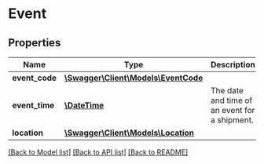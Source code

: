 # Event

## Properties

Name | Type | Description | Notes
------------ | ------------- | ------------- | -------------
**event_code** | [**\Swagger\Client\Models\EventCode**](EventCode.md) |  |
**event_time** | [**\DateTime**](\DateTime.md) | The date and time of an event for a shipment. |
**location** | [**\Swagger\Client\Models\Location**](Location.md) |  | [optional]

[[Back to Model list]](../../README.md#documentation-for-models) [[Back to API list]](../../README.md#documentation-for-api-endpoints) [[Back to README]](../../README.md)

